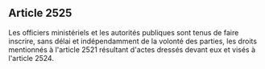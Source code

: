 Article 2525
----
Les officiers ministériels et les autorités publiques sont tenus de faire
inscrire, sans délai et indépendamment de la volonté des parties, les droits
mentionnés à l'article 2521 résultant d'actes dressés devant eux et visés à
l'article 2524.
